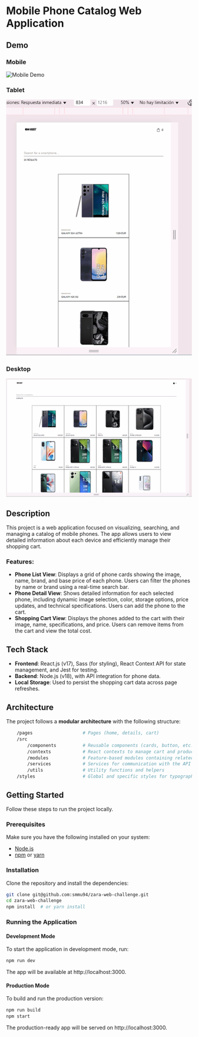 # Mobile Phone Catalog Web Application

## Demo

### Mobile
![Mobile Demo](./public/assets/mobile.gif)

### Tablet
![Tablet Demo](./public/assets/tablet.gif)

### Desktop
![Desktop Demo](./public/assets/desk.gif)

## Description

This project is a web application focused on visualizing, searching, and managing a catalog of mobile phones. The app allows users to view detailed information about each device and efficiently manage their shopping cart.

### Features:
- **Phone List View**: Displays a grid of phone cards showing the image, name, brand, and base price of each phone. Users can filter the phones by name or brand using a real-time search bar.
- **Phone Detail View**: Shows detailed information for each selected phone, including dynamic image selection, color, storage options, price updates, and technical specifications. Users can add the phone to the cart.
- **Shopping Cart View**: Displays the phones added to the cart with their image, name, specifications, and price. Users can remove items from the cart and view the total cost.

## Tech Stack

- **Frontend**: React.js (v17), Sass (for styling), React Context API for state management, and Jest for testing.
- **Backend**: Node.js (v18), with API integration for phone data.
- **Local Storage**: Used to persist the shopping cart data across page refreshes.

## Architecture

The project follows a **modular architecture** with the following structure:

```sh
    /pages                   # Pages (home, details, cart)
    /src
        /components          # Reusable components (cards, button, etc.)
        /contexts            # React contexts to manage cart and products
        /modules             # Feature-based modules containing related logic and components
        /services            # Services for communication with the API
        /utils               # Utility functions and helpers
    /styles                  # Global and specific styles for typographys, colors, spacings and borders
```
## Getting Started

Follow these steps to run the project locally.

### Prerequisites

Make sure you have the following installed on your system:

- [Node.js](https://nodejs.org/)
- [npm](https://www.npmjs.com/) or [yarn](https://yarnpkg.com/)

### Installation

Clone the repository and install the dependencies:

```sh
git clone git@github.com:smmu94/zara-web-challenge.git
cd zara-web-challenge
npm install  # or yarn install
```
### Running the Application

#### Development Mode

To start the application in development mode, run:

```bash
npm run dev
```
The app will be available at http://localhost:3000.

#### Production Mode

To build and run the production version:

```bash
npm run build
npm start
```

The production-ready app will be served on http://localhost:3000.

